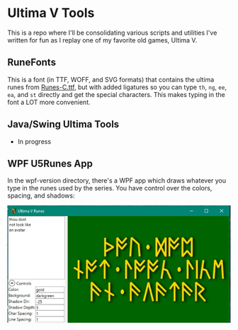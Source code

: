 # Ultima V Tools

This is a repo where I'll be consolidating various scripts and
utilities I've written for fun as I replay one of my favorite old games,
Ultima V.

## RuneFonts

This is a font (in TTF, WOFF, and SVG formats) that contains
the ultima runes from [Runes-C.ttf](https://www.dafont.com/ultima-runes.font), but
with added ligatures so you can type `th`, `ng`, `ee`, `ea`, and `st` directly and
get the special characters.  This makes typing in the font a LOT more convenient.

## Java/Swing Ultima Tools

 - In progress

## WPF U5Runes App

In the wpf-version directory, there's a WPF app which draws whatever you type in the runes
used by the series. You have control over the colors,
spacing, and shadows:

![u5runes screenshot](screenshots/u5runes.jpg)

